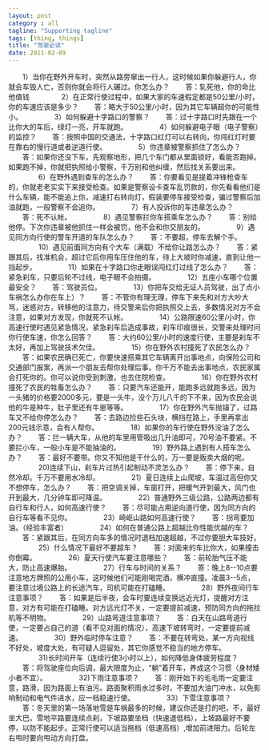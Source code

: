 ```yaml
---
layout: post
category : all
tagline: "Supporting tagline"
tags: [thing, things]
title: "驾驶必读"
date: 2011-02-09
---
```

　　1）当你在野外开车时，突然从路旁窜出一行人，这时候如果你躲避行人，你就会车毁人亡，否则你就会将行人碾过。你怎么办？ 
　　答：轧死他，你的命比他值钱 
　　
　　2）在正常行使过程中，如果大家的车速假定都是50公里/小时，你的车速应该是多少？ 
　　答：略大于50公里/小时，因为其它车辆超你的可能性小。 
　　
　　3）如何躲避十字路口的警察？ 
　　答：过十字路口时先跟在一个比你大的车后，绿灯一亮，开车就跑。 
　　
　　4）如何躲避电子眼（电子警察）的监控？ 
　　答：按照中国的交通法，十字路口红灯可以右转向，你闯红灯时要在靠右的慢行道或者逆道行使。 
　　
　　5）你违章被警察抓住了怎么办？ 
　　答：如果你还没下车，先观察地形，把几个车门都从里面锁好，看能否跑掉。如果跑不掉，你就把执照给小警察，千万别和他纠缠，然后找关系要出来。 
　　
　　6）在野外遇到查车的怎么办？ 
　　答：你要看见是提着冲锋枪查车的，你就老老实实下来接受检查。如果是警察设卡查车乱罚款的，你先看看他们是什么车辆，能不能追上你，减速打右转向灯，假装要停车接受检查，骗过警察后加油就跑，一般警察不会追你。 
　　
　　7）有人投诉你的车违章怎么办？ 
　　答：死不认帐。 
　　
　　8）遇见警察拦你车搭乘车怎么办？ 
　　答：别给他停。下次你违章被他抓住一样会被罚，他不会和你交朋友的。 
　　
　　9）遇见同方向行使的警车开道的车队怎么办？ 
　　答：不要超，停车去解个手。 
　　
　　10）遇见前面同方向有个大车（满载）不给你让路怎么办？ 
　　答：紧跟其后，找准机会，超过它后你用车压住他的车，待上大坡时你减速，直到让他一挡起步。 
　　
　　11）如果在十字路口你走眼误闯红灯过线了怎么办？ 
　　答：紧急刹车，只要后轮不过线，电子眼不会拍摄。 
　　
　　12）五座小车哪个位置最安全？ 
　　答：驾驶员位。 
　　
　　13）你把车交给无证人员驾驶，出了点小车祸怎么办你在车上）？ 
　　答：不管你有理无理，停车下来先和对方大吵大骂，迷惑对方，转移他的注意力，待交警来后你把执照交上去，多数情况对方不会注意，如果对方发现，你就死不认帐。 
　　
　　14）公路限速60公里/小时，你高速行使时遇见紧急情况，紧急刹车后造成事故，刹车印痕很长，交警来处理时问你行使车速，你怎么回答？ 
　　答：大约60公里/小时的速度行使，主要是刹车不太好，再加上驾驶技术欠佳。 
　　
　　15）你在野外农村撞死了农民怎么办？ 
　　答：如果农民确已死亡，你要快速搭乘其它车辆离开出事地点，向保险公司和交通部门报案，再派一个朋友去帮你处理后事。你千万不能去出事地点，农民家属会打死你的。你可以说你受到刺激，也去住院检查。 
　　
　　16）你在野外农村撞死了农民的牲畜怎么办？ 
　　答：只要汽车还能开，能跑多远就跑多远，因为一头猪的价格要2000多元，要是一头牛，没个万儿八千的下不来，因为农民会说他的牛是种牛，肚子里还有牛崽等等。 
　　
　　17）你在野外汽车抛锚了，过路车又不给你停怎么办？ 
　　答：去路边捡些石头块，横挡在路上，手里再拿出200元钱示意，会有人帮你。 
　　
　　18）如果你的车行使在野外没油了怎么办？ 
　　答：拦一辆大车，从他的车里用管吸出几升油即可，70号油不要紧。不要拦小车，一般小车是不能抽油的。 
　　
　　19）野外路上遇到有人搭车怎么办？ 
　　答：最好不要带。你又不知他是干什么的，万一要是贩卖大烟的呢。 
　　
　　20)连续下山，刹车片过热引起制动不灵怎么办？ 
　　答：停下来，自然冷却。千万不要用水冷却。 
　　
　　21）夏日连续上山爬坡，车温过高但你又不想停车，怎么办？ 
　　答：把空调关掉，车窗打开，把暖气开到最大，风门也开到最大，几分钟车即可降温。
　　
　　22）普通野外三级公路，公路两边都有自行车和行人，如何高速行使？ 
　　答：尽可能占用逆向道行使，因为同方向的自行车等看不见你。 
　　
　　23）崎岖山路如何高速行使？ 
　　答：拐弯要加油。（经验丰富者） 
　　
　　24）如何在普通公路上超越比你性能优越的车？ 
　　答：紧跟其后，在同方向车多的情况时退档加速超越，不过你要胆大车技好。 
　　
　　25）什么情况下最好不要超车？ 
　　答：对面来的车比你大，如果撞击你倒霉。 
　　
　　26）夏天行使汽车要注意哪些？ 
　　答：前轮胎气压不能大，防止高速爆胎。 
　　
　　27）行车与时间的关系？ 
　　答：晚上8--10点要注意地方牌照的公用小车，这时候他们可能刚喝完酒，横冲直撞。凌晨3--5点，要注意过境公路上的长途汽车，司机可能在打磕睡。 
　　
　　28）野外夜间行车注意事项？ 
　　答：如果是后半夜，会车时要连续变换远近光灯，提醒对方注意，对方有可能在打磕睡。对方远光灯不关，一定要提前减速，预防同方向的拖拉机等不明物。 
　　
　　29）山路弯道注意事项？ 
　　答：白天在山路弯道行使，一定要占自己的道（看不见对面的情况），高速下坡转弯时，一定要提前减速。 
　　
　　30）野外临时停车注意？ 
　　答：不要在转弯处，某一方向视线不好处，坡度大处，有可疑人逗留处，其它你感觉不稳当的地方停车。 
　　
　　31)长时间开车（连续行使3小时以上），如何降低身体疲劳程度？ 
　　答：将驾驶座位向后调，最大限度为止，“躺”着开车，养成这个习惯（身材矮小者不宜）。 
　　
　　32)下雨注意事项？ 
　　答：刚开始下的毛毛雨一定要注意，路滑，因为路面上有油污。路面聚积雨水过多时，不要加大油门冲水，以免影响制动和电气件进水，应一档稳速行使。 
　　
　　33）下雪注意事项？ 
　　答：冬天里的第一场落地雪是车祸最多的时候，建议你还是打的吧，不，最好坐大巴。雪地平路要连续点刹，下坡路要坐档（快速退低档），上坡路最好不要停，以防不能起步。正常行使可以适当拖档（低速高档）,增加前进阻力。后轮左右甩时要向甩动方向打盘。 